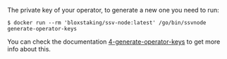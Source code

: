 The private key of your operator, to generate a new one you need to run:

```
$ docker run --rm 'bloxstaking/ssv-node:latest' /go/bin/ssvnode generate-operator-keys
```

You can check the documentation [4-generate-operator-keys](https://docs.ssv.network/operators/installation-operator-1/installation-operator#4-generate-operator-keys) to get more info about this.